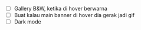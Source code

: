 - [ ] Gallery B&W, ketika di hover berwarna
- [ ] Buat kalau main banner di hover dia gerak jadi gif
- [ ] Dark mode
